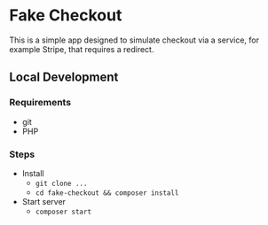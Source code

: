 # Fake Checkout

This is a simple app designed to simulate checkout via a service, for example Stripe, that requires a redirect.

## Local Development
### Requirements
* git
* PHP

### Steps
* Install
    * `git clone ...`
    * `cd fake-checkout && composer install`
* Start server
    * `composer start`